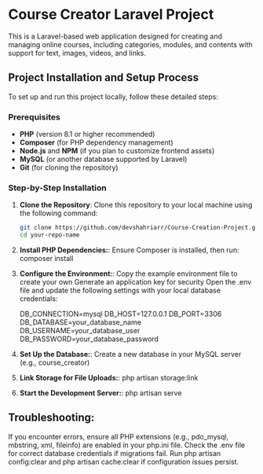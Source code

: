 # Course Creator Laravel Project

This is a Laravel-based web application designed for creating and managing online courses, including categories, modules, and contents with support for text, images, videos, and links.

## Project Installation and Setup Process

To set up and run this project locally, follow these detailed steps:

### Prerequisites
- **PHP** (version 8.1 or higher recommended)
- **Composer** (for PHP dependency management)
- **Node.js** and **NPM** (if you plan to customize frontend assets)
- **MySQL** (or another database supported by Laravel)
- **Git** (for cloning the repository)

### Step-by-Step Installation

1. **Clone the Repository**:
   Clone this repository to your local machine using the following command:
   ```bash
   git clone https://github.com/devshahriarr/Course-Creation-Project.git
   cd your-repo-name
2. **Install PHP Dependencies:**:
    Ensure Composer is installed, then run:
    composer install
3. **Configure the Environment:**:
    Copy the example environment file to create your own
    Generate an application key for security
    Open the .env file and update the following settings with your local database credentials:
    
    DB_CONNECTION=mysql
    DB_HOST=127.0.0.1
    DB_PORT=3306
    DB_DATABASE=your_database_name
    DB_USERNAME=your_database_user
    DB_PASSWORD=your_database_password
4. **Set Up the Database:**:
    Create a new database in your MySQL server (e.g., course_creator)
5. **Link Storage for File Uploads:**:
    php artisan storage:link
6. **Start the Development Server:**:
    php artisan serve

## Troubleshooting:

If you encounter errors, ensure all PHP extensions (e.g., pdo_mysql, mbstring, xml, fileinfo) are enabled in your php.ini file.
Check the .env file for correct database credentials if migrations fail.
Run php artisan config:clear and php artisan cache:clear if configuration issues persist.